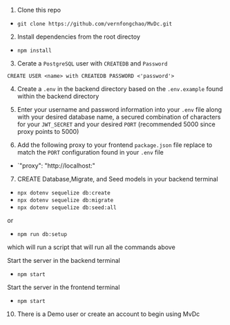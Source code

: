 1. Clone this repo

  - `git clone https://github.com/vernfongchao/MvDc.git`

2. Install dependencies from the root directoy

  - `npm install`

3. Cerate a `PostgreSQL` user with `CREATEDB` and `Password` 

`CREATE USER <name> with CREATEDB PASSWORD <'password'>`

4. Create a `.env` in the backend directory based on the `.env.example` found within the backend directory

5. Enter your username and password information into your `.env` file along with your desired database name, a secured combination of characters for your `JWT_SECRET` and your desired `PORT` (recommended 5000 since proxy points to 5000)

6. Add the following proxy to your frontend `package.json` file replace to match the `PORT` configuration found in your `.env` file

- `"proxy": "http://localhost:<NEW PORT NUMBER>"

7. CREATE Database,Migrate, and Seed models in your backend terminal

- `npx dotenv sequelize db:create`
- `npx dotenv sequelize db:migrate`
- `npx dotenv sequelize db:seed:all`

or 

- `npm run db:setup`

which will run a script that will run all the commands above

Start the server in the backend terminal

- `npm start`

Start the server in the frontend terminal

- `npm start`

10. There is a Demo user or create an account to begin using MvDc
